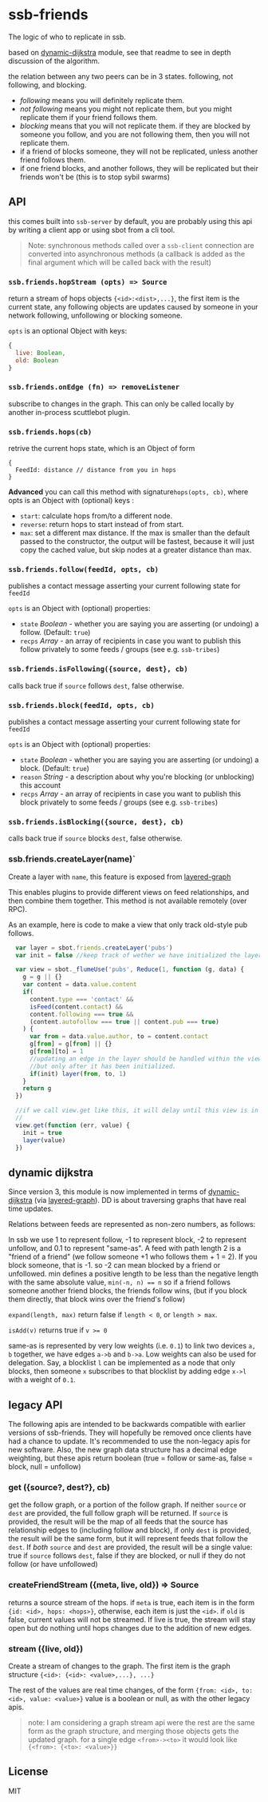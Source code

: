 # ssb-friends

The logic of who to replicate in ssb.

based on [dynamic-dijkstra](https://github.com/dominictarr/dynamic-dijkstra) module,
see that readme to see in depth discussion of the algorithm.

the relation between any two peers can be in 3 states.
following, not following, and blocking.


* _following_ means you will definitely replicate them.
* _not following_ means you might not replicate them,
but you might replicate them if your friend follows them.
* _blocking_ means that you will not replicate them.
  if they are blocked by someone you follow, and you are not following them, then you will not replicate them.
* if a friend of blocks someone, they will not be replicated, unless another friend follows them.
* if one friend blocks, and another follows, they will be replicated
  but their friends won't be (this is to stop sybil swarms)


## API

this comes built into `ssb-server` by default, you are probably using this api by writing a client
app or using sbot from a cli tool.

> Note: synchronous methods called over a `ssb-client` connection are converted into asynchronous methods (a callback is added as the final argument which will be called back with the result)

<!-- TODO expose this as api? (collides with legacy get)
### getRaw (cb)

get the current state of the graph. it is of the form:

```
{
  <alice_id>: {<bob_id>:<dist>,...},...
}

```

where `<dist>` is a non-zero number. (negative indicates blocking).
a value of 1 < 1.5 is considered to mean "follows" and 0 < 0.5 is considered to mean "same as"
-->

### `ssb.friends.hopStream (opts) => Source`

return a stream of hops objects `{<id>:<dist>,...}`, the first item is the current state,
any following objects are updates caused by someone in your network following, unfollowing or blocking someone.

`opts` is an optional Object with keys:
```js
{
  live: Boolean,
  old: Boolean
}
```

### `ssb.friends.onEdge (fn) => removeListener`

subscribe to changes in the graph.
This can only be called locally by another in-process scuttlebot plugin.

### `ssb.friends.hops(cb)`

retrive the current hops state, which is an Object of form
```
{
  FeedId: distance // distance from you in hops
}
```

**Advanced**
you can call this method with signature`hops(opts, cb)`, where opts is an Object with (optional) keys : 

- `start`: calculate hops from/to a different node.
- `reverse`: return hops to start instead of from start.
- `max`: set a different max distance. If the max is smaller than the default passed to the constructor, the output will be fastest, because it will just copy the cached value, but skip nodes at a greater distance than max.


### `ssb.friends.follow(feedId, opts, cb)`

publishes a contact message asserting your current following state for `feedId`

`opts` is an Object with (optional) properties:
- `state` *Boolean* - whether you are saying you are asserting (or undoing) a follow. (Default: `true`)
- `recps` *Array* - an array of recipients in case you want to publish this follow privately to some feeds / groups (see e.g. `ssb-tribes`)

### `ssb.friends.isFollowing({source, dest}, cb)`

calls back true if `source` follows `dest`, false otherwise.


### `ssb.friends.block(feedId, opts, cb)`

publishes a contact message asserting your current following state for `feedId`

`opts` is an Object with (optional) properties:
- `state` *Boolean* - whether you are saying you are asserting (or undoing) a block. (Default: `true`)
- `reason` *String* - a description about why you're blocking (or unblocking) this account
- `recps` *Array* - an array of recipients in case you want to publish this block privately to some feeds / groups (see e.g. `ssb-tribes`)

### `ssb.friends.isBlocking({source, dest}, cb)`

calls back true if `source` blocks `dest`, false otherwise.

### ssb.friends.createLayer(name)`

Create a layer with `name`, this feature is exposed from [layered-graph](https://github.com/dominictarr/layered-graph)

This enables plugins to provide different views on feed relationships, and then combine them together. This method is not available remotely (over RPC).

As an example, here is code to make a view that only track old-style pub follows.

``` js
  var layer = sbot.friends.createLayer('pubs')
  var init = false //keep track of wether we have initialized the layer.

  var view = sbot._flumeUse('pubs', Reduce(1, function (g, data) {
    g = g || {}
    var content = data.value.content
    if(
      content.type === 'contact' &&
      isFeed(content.contact) &&
      content.following === true &&
      (content.autofollow === true || content.pub === true)
    ) {
      var from = data.value.author, to = content.contact
      g[from] = g[from] || {}
      g[from][to] = 1
      //updating an edge in the layer should be handled within the view reduce function,
      //but only after it has been initialized.
      if(init) layer(from, to, 1)
    }
    return g
  })

  //if we call view.get like this, it will delay until this view is in sync with the main log.
  //
  view.get(function (err, value) {
    init = true
    layer(value)
  })

```

## dynamic dijkstra

Since version 3, this module is now implemented in terms of [dynamic-dijkstra](https://github.com/dominictarr/dynamic-dijkstra) (via [layered-graph](https://github.com/ssbc/layered-graph)).
DD is about traversing graphs that have real time updates.

Relations between feeds are represented as non-zero numbers, as follows:

In ssb we use 1 to represent follow, -1 to represent block, -2 to represent unfollow, and 0.1
to represent "same-as". A feed with path length 2 is a "friend of a friend" (we follow someone +1
who follows them + 1 = 2). If you block someone, that is -1. so -2 can mean blocked by a friend or unfollowed.
min defines a positive length to be less than the negative length with the same absolute value,
`min(-n, n) == n` so if a friend follows someone another friend blocks, the friends follow wins,
(but if you block them directly, that block wins over the friend's follow)

`expand(length, max)` return false if `length < 0`, or `length > max`.

`isAdd(v)` returns true if `v >= 0`

same-as is represented by very low weights (i.e. `0.1`)  to link two devices `a, b` together,
we have edges `a->b` and `b->a`. Low weights can also be used for delegation.
Say, a blocklist `l` can be implemented as a node that only blocks, then someone `x` subscribes
to that blocklist by adding edge `x->l` with a weight of `0.1`.



## legacy API

The following apis are intended to be backwards compatible with earlier versions of ssb-friends.
They will hopefully be removed once clients have had a chance to update. It's recommended to
use the non-legacy apis for new software. Also, the new graph data structure has a decimal
edge weighting, but these apis return boolean (true = follow or same-as, false = block, null = unfollow)

### get ({source?, dest?}, cb)

get the follow graph, or a portion of the follow graph. If neither `source` or `dest` are provided,
the full follow graph will be returned. If `source` is provided, the result will be the map
of all feeds that the source has relationship edges to (including follow and block), if only
`dest` is provided, the result will be the same form, but it will represent feeds that follow the `dest`.
If _both_ `source` and `dest` are provided, the result will be a single value: true if `source` follows `dest`, false if they are blocked, or null if they do not follow (or have unfollowed)

### createFriendStream ({meta, live, old}) => Source

returns a source stream of the hops. if `meta` is true,
each item is in the form `{id: <id>, hops: <hops>}`, otherwise, each item is just the `<id>`.
if `old` is false, current values will not be streamed. If live is true, the stream will stay open
but do nothing until hops changes due to the addition of new edges.

### stream ({live, old})

Create a stream of changes to the graph.
The first item is the graph structure
`{<id>: {<id>: <value>,...}, ...}`

The rest of the values are real time changes, of the form `{from: <id>, to: <id>, value: <value>}`
value is a boolean or null, as with the other legacy apis.

> note: I am considering a graph stream api were the rest are the same form as the graph structure,
and merging those objects gets the updated graph. for a single edge `<from>-><to>`
it would look like `{<from>: {<to>: <value>}}`

## License

MIT
